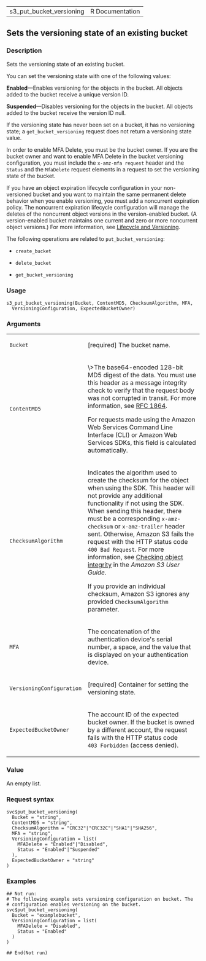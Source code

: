 <table style="width: 100%;">
<tbody>
<tr class="odd">
<td>s3_put_bucket_versioning</td>
<td style="text-align: right;">R Documentation</td>
</tr>
</tbody>
</table>

## Sets the versioning state of an existing bucket

### Description

Sets the versioning state of an existing bucket.

You can set the versioning state with one of the following values:

**Enabled**—Enables versioning for the objects in the bucket. All
objects added to the bucket receive a unique version ID.

**Suspended**—Disables versioning for the objects in the bucket. All
objects added to the bucket receive the version ID null.

If the versioning state has never been set on a bucket, it has no
versioning state; a `get_bucket_versioning` request does not return a
versioning state value.

In order to enable MFA Delete, you must be the bucket owner. If you are
the bucket owner and want to enable MFA Delete in the bucket versioning
configuration, you must include the `⁠x-amz-mfa request⁠` header and the
`Status` and the `MfaDelete` request elements in a request to set the
versioning state of the bucket.

If you have an object expiration lifecycle configuration in your
non-versioned bucket and you want to maintain the same permanent delete
behavior when you enable versioning, you must add a noncurrent
expiration policy. The noncurrent expiration lifecycle configuration
will manage the deletes of the noncurrent object versions in the
version-enabled bucket. (A version-enabled bucket maintains one current
and zero or more noncurrent object versions.) For more information, see
[Lifecycle and
Versioning](https://docs.aws.amazon.com/AmazonS3/latest/userguide/object-lifecycle-mgmt.html#lifecycle-and-other-bucket-config).

The following operations are related to `put_bucket_versioning`:

-   `create_bucket`

-   `delete_bucket`

-   `get_bucket_versioning`

### Usage

    s3_put_bucket_versioning(Bucket, ContentMD5, ChecksumAlgorithm, MFA,
      VersioningConfiguration, ExpectedBucketOwner)

### Arguments

<table>
<colgroup>
<col style="width: 35%" />
<col style="width: 65%" />
</colgroup>
<tbody>
<tr class="odd">
<td><code id="s3_put_bucket_versioning_:_Bucket">Bucket</code></td>
<td><p>[required] The bucket name.</p></td>
</tr>
<tr class="even">
<td><code
id="s3_put_bucket_versioning_:_ContentMD5">ContentMD5</code></td>
<td><p>\&gt;The base64-encoded 128-bit MD5 digest of the data. You must
use this header as a message integrity check to verify that the request
body was not corrupted in transit. For more information, see <a
href="https://www.ietf.org/rfc/rfc1864.txt">RFC 1864</a>.</p>
<p>For requests made using the Amazon Web Services Command Line
Interface (CLI) or Amazon Web Services SDKs, this field is calculated
automatically.</p></td>
</tr>
<tr class="odd">
<td><code
id="s3_put_bucket_versioning_:_ChecksumAlgorithm">ChecksumAlgorithm</code></td>
<td><p>Indicates the algorithm used to create the checksum for the
object when using the SDK. This header will not provide any additional
functionality if not using the SDK. When sending this header, there must
be a corresponding <code>x-amz-checksum</code> or
<code>x-amz-trailer</code> header sent. Otherwise, Amazon S3 fails the
request with the HTTP status code <code
style="white-space: pre;">⁠400 Bad Request⁠</code>. For more information,
see <a
href="https://docs.aws.amazon.com/AmazonS3/latest/userguide/checking-object-integrity.html">Checking
object integrity</a> in the <em>Amazon S3 User Guide</em>.</p>
<p>If you provide an individual checksum, Amazon S3 ignores any provided
<code>ChecksumAlgorithm</code> parameter.</p></td>
</tr>
<tr class="even">
<td><code id="s3_put_bucket_versioning_:_MFA">MFA</code></td>
<td><p>The concatenation of the authentication device's serial number, a
space, and the value that is displayed on your authentication
device.</p></td>
</tr>
<tr class="odd">
<td><code
id="s3_put_bucket_versioning_:_VersioningConfiguration">VersioningConfiguration</code></td>
<td><p>[required] Container for setting the versioning state.</p></td>
</tr>
<tr class="even">
<td><code
id="s3_put_bucket_versioning_:_ExpectedBucketOwner">ExpectedBucketOwner</code></td>
<td><p>The account ID of the expected bucket owner. If the bucket is
owned by a different account, the request fails with the HTTP status
code <code style="white-space: pre;">⁠403 Forbidden⁠</code> (access
denied).</p></td>
</tr>
</tbody>
</table>

### Value

An empty list.

### Request syntax

    svc$put_bucket_versioning(
      Bucket = "string",
      ContentMD5 = "string",
      ChecksumAlgorithm = "CRC32"|"CRC32C"|"SHA1"|"SHA256",
      MFA = "string",
      VersioningConfiguration = list(
        MFADelete = "Enabled"|"Disabled",
        Status = "Enabled"|"Suspended"
      ),
      ExpectedBucketOwner = "string"
    )

### Examples

    ## Not run: 
    # The following example sets versioning configuration on bucket. The
    # configuration enables versioning on the bucket.
    svc$put_bucket_versioning(
      Bucket = "examplebucket",
      VersioningConfiguration = list(
        MFADelete = "Disabled",
        Status = "Enabled"
      )
    )

    ## End(Not run)
